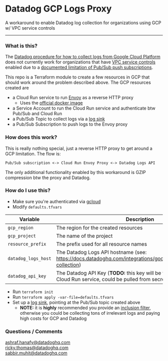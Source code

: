 # Datadog GCP Logs Proxy

A workaround to enable Datadog log collection for organizations using GCP w/ VPC service controls

---

### What is this?

The [Datadog procedure for how to collect logs from Google Cloud Platform](https://docs.datadoghq.com/integrations/google_cloud_platform/#log-collection)
does not currently work for organizations that
have [VPC service controls](https://cloud.google.com/vpc-service-controls) enabled due to
a [documented limitation of Pub/Sub push subscriptions](https://cloud.google.com/pubsub/docs/push#vpc-service-control).

This repo is a Terraform module to create a few resources in GCP that should work around the problem described
above. The GCP resources created are

- a Cloud Run service to run [Envoy](https://www.envoyproxy.io/) as a reverse HTTP proxy
    - Uses the [official docker image](https://hub.docker.com/r/envoyproxy/envoy)
- a Service Account to run the Cloud Run service and authenticate btw Pub/Sub and Cloud Run
- a Pub/Sub Topic to collect logs via a [log sink](https://cloud.google.com/logging/docs/routing/overview#sinks)
- a Pub/Sub Subscription to push logs to the Envoy proxy

### How does this work?

This is really nothing special, just a reverse HTTP proxy to get around a GCP limitation. The flow is:

```Pub/Sub subscription <-> Cloud Run Envoy Proxy <-> Datadog Logs API```

The only additional functionality enabled by this workaround is GZIP compression btw the proxy and Datadog.

### How do I use this?

- Make sure you're authenticated via [gcloud](https://cloud.google.com/sdk/gcloud/reference/auth/login)
- Modify `defaults.tfvars`

| Variable            | Description                                                                                                                |
|---------------------|----------------------------------------------------------------------------------------------------------------------------|
| `gcp_region`        | The region for the created resources                                                                                       |
| `gcp_project`       | The name of the project                                                                                                    |
| `resource_prefix`   | The prefix used for all resource names                                                                                     |
| `datadog_logs_host` | The Datadog Logs API hostname (see: https://docs.datadoghq.com/integrations/google_cloud_platform/#log-collection)         |
| `datadog_api_key`   | The Datadog API Key (**TODO:** this key will be visible in the YAML of the Cloud Run service, could be pulled from secret) |

- Run `terraform init`
- Run `terraform apply -var-file=defaults.tfvars`
- Set up a [log sink](https://cloud.google.com/logging/docs/export/configure_export_v2#creating_sink), pointing at the
  Pub/Sub topic created above
    - **NOTE:** it is **highly** recommended you provide
      an [inclusion filter](https://cloud.google.com/logging/docs/export/configure_export_v2#filter-examples), otherwise
      you could be collecting tons of irrelevant logs and paying high costs for GCP and Datadog

### Questions / Comments

[ashraf.hanafy@datadoghq.com](mailto:ashraf.hanafy@datadoghq.com)
<br/>
[ricky.thomas@datadoghq.com](mailto:ricky.thomas@datadoghq.com)
<br/>
[sabbir.muhit@datadoghq.com](mailto:sabbir.muhit@datadoghq.com)
